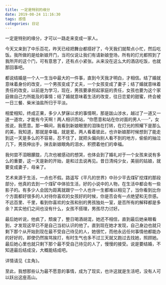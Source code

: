 ```yaml
---
title: 一定是特别的缘分
date: 2019-08-24 11:16:30
tags: 感悟
categories: 日记
---
```

一定是特别的缘分，才可以一路走来变成一家人。

今天又来到了中乐百花，昨天已经把舞台都搭好了，今天我们就帮点小忙，然后吃饭。我所做的是给新娘开门，当司仪说让我们有请新娘登场，所有的灯光都照到了我所开的这个门，可有意思了，还有点小紧张。从来没在这么大的酒店吃饭，也就那回事吧。

都说结婚是一个人一生当中最大的一件事，直到今天我才明白，才相信。结了婚就意味着身份的改变，一个男孩变成了丈夫，一个女孩变成了妻子；结了婚就意味着责任的改变，以前是为学习，现在，男孩要承担起家庭的责任，女孩也要为这个家庭做自己力所能及的事情；结了婚就意味着生活的改变，往日恋爱的甜蜜，终会被一日三餐、柴米油盐所归于平淡。

相爱相知，终成正果，多少人梦寐以求的事情啊，那是跋山涉水，越过了一道又一道一道坎，才能有今天啊！两人相识而站，“你愿意和站在你对面的男人······”，女孩说，我愿意。那一瞬间，我看到新娘眼里的泪珠在打转，在灯光的照耀下是那么的美，我知道，那就是幸福，就是爱。两人看着彼此，也许新娘那时候想到了能走到这一天是多么的不容易，忍不住了，就把头偏向别人看不到的地方，偷偷的抽泣几下，男孩伸出手，抹去新娘眼角的泪水，积攒着他们的幸福。

我何尝不泪眼朦胧，几次也被感动的想哭，也体会到了婚礼对于一个女孩来说有多么的重要，这一天是新的开始，是和过去说再见。昔日清纯少女，美丽的姑娘，就要变成妻子，母亲了。

艺术来源于生活，一点也不假。路遥写《平凡的世界》中孙少平去煤矿挖煤的那段部分，他真的去到一个煤矿中体验生活，好的小说中的人物，在生活中都会有一些影子的。有多少人会因为距离就跟宁一个人也许一生都难以相见了，当你看到比你个方面都好很多的人对待你喜欢的女孩好的时候，你是否会有一点绝望和无奈感。不远百里、千里，看到你喜欢的女孩和别的男孩独处一室，是否所有的解释都是多余？其实他们之间也没有什么，女孩不搭理，男孩尽力讨好。

最后她听说，他疯了，颓废了，整日喝酒胡混，她还不相信，直到最后她亲眼看到，才发现这早已不是自己当初认识的他了。直到现在她才发现，自己身边也就只剩下那个从开始到现在最不受自己待见的人，她很忙，而他永远任何事情他都能办的好好的，即使仍然挨骂挨打，有时生气也多不过三天就又跑过去找她，照顾她。最后她心里也就只剩下那个最不受自己待见的人了，慢慢的接受。说是要结婚，不知道最后结成没，大概能结成吧。

详情请见《主角》。

至此，我想那些认为最不愿意的事情，成为了现实，也许这就是生活吧，没有人可以跃出这座高山。

